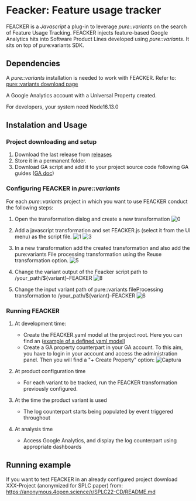 # Feacker: Feature usage tracker


FEACKER is a _Javascript_ a plug-in to leverage _pure::variants_ on the search of Feature Usage Tracking. FEACKER injects feature-based Google Analytics hits into Software Product Lines developed using _pure::variants_. 
It sits on top of pure:variants SDK.

## Dependencies
A _pure::variants_ installation is needed to work with FEACKER. Refer to: [pure::variants download page](https://www.pure-systems.com/support/purevariants-download)

A Google Analytics account with a Universal Property created.

For developers, your system need Node16.13.0

## Instalation and Usage
### Project downloading and setup
1. Download the last release from [releases](/releases)
2. Store it in a permanent folder.
3. Download GA script and add it to your project source code following GA guides ([GA doc](https://developers.google.com/analytics/devguides/collection/analyticsjs))

### Configuring FEACKER in _pure::variants_
For each _pure::variants_ project in which you want to use FEACKER conduct the following steps: 
1. Open the transformation dialog and create a new transformation
![0](https://github.com/onekin/FEACKER/assets/31988855/d9bf8db9-b823-43a0-8312-3b937086b6d4)

2. Add a javascript transformation and set FEACKER.js (select it from the UI menu) as the script file.
![1](https://github.com/onekin/FEACKER/assets/31988855/a785af91-53b5-4310-a0fd-18e117e1be19)
![3](https://github.com/onekin/FEACKER/assets/31988855/16d43ccb-655d-449e-bc49-8618e8750ea2)

3. In a new transformation add the created transformation and also add the pure:variants File processing transformation using the Reuse transformation option.
![5](https://github.com/onekin/FEACKER/assets/31988855/4f55c9b1-a4a9-497c-add6-b6224faef8db)

6. Change the variant output of the Feacker script path  to /your_path/${variant}-FEACKER
![8](https://github.com/onekin/FEACKER/assets/31988855/7cfa57ec-e51e-4934-91b1-3faf4524a902)

8. Change the input variant path of pure::variants fileProcessing transformation to /your_path/${variant}-FEACKER
![6](https://github.com/onekin/FEACKER/assets/31988855/8eb8dfd8-0cb9-4d01-8d0e-965c83bc57bd)

### Running FEACKER
1. At development time:
     - Create the  FEACKER.yaml model at the project root. Here you can find an ([example of a defined yaml model](https://github.com/onekin/FEACKER/blob/main/examples/wacline-feedback-specification-example.yaml))
     - Create a GA property counterpart in your GA account. To this aim, you have to login in your account and access the administration panel. Then you will find a "+ Create Property" option:
  ![Captura](https://github.com/onekin/FEACKER/assets/31988855/146120e4-79db-4b23-abcd-ff1b4ed39e95)

     
2. At product configuration time
    - For each variant to be tracked, run the FEACKER transformation previously configured.
3. At the time the product variant is used
    - The log counterpart starts being populated by event triggered throughout
4. At analysis time
    - Access Google Analytics, and display the log counterpart using appropriate dashboards

## Running example
If you want to test FEACKER in an already configured project download XXX-Project (anonymized for SPLC paper)  from:
https://anonymous.4open.science/r/SPLC22-CD/README.md
